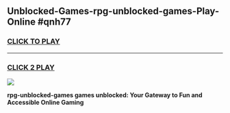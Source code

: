 
## Unblocked-Games-rpg-unblocked-games-Play-Online #qnh77
<h3>
<a href="https://news.freeplayer.one?title=rpg-unblocked-games&ref=3">CLICK TO PLAY</a></h3>
<hr>

<h3>
<a href="https://news.freeplayer.one?title=rpg-unblocked-games&ref=3">CLICK 2 PLAY</a>
  
</h3>

<a href="https://news.freeplayer.one?title=rpg-unblocked-games&ref=3"><img src="https://clearcache.store/games.png"></a>


**rpg-unblocked-games games unblocked: Your Gateway to Fun and Accessible Online Gaming**
